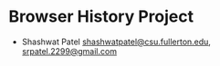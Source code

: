 # Browser History Project
- Shashwat Patel shashwatpatel@csu.fullerton.edu,
                 srpatel.2299@gmail.com

